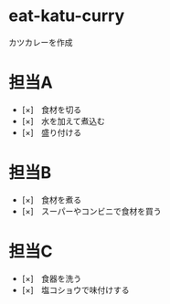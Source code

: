 # eat-katu-curry
カツカレーを作成
# 担当A
- [×]　食材を切る
- [×]　水を加えて煮込む
- [×]　盛り付ける
# 担当B
- [×]　食材を煮る
- [×]　スーパーやコンビニで食材を買う
# 担当C
- [×]　食器を洗う
- [×]　塩コショウで味付けする
